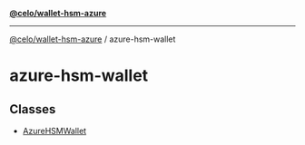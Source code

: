 [**@celo/wallet-hsm-azure**](../README.md)

***

[@celo/wallet-hsm-azure](../README.md) / azure-hsm-wallet

# azure-hsm-wallet

## Classes

- [AzureHSMWallet](classes/AzureHSMWallet.md)
